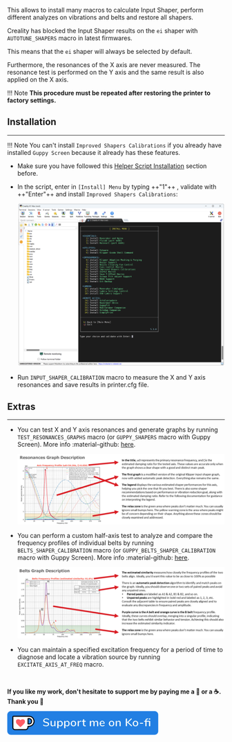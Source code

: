 This allows to install many macros to calculate Input Shaper, perform different analyzes on vibrations and belts and restore all shapers.

Creality has blocked the Input Shaper results on the `ei` shaper with `AUTOTUNE_SHAPERS` macro in latest firmwares.

This means that the `ei` shaper will always be selected by default.

Furthermore, the resonances of the X axis are never measured.
The resonance test is performed on the Y axis and the same result is also applied on the X axis.

!!! Note
    **This procedure must be repeated after restoring the printer to factory settings.**


## Installation
<hr>

!!! Note
    You can't install `Improved Shapers Calibrations` if you already have installed `Guppy Screen` because it already has these features.

- Make sure you have followed this <a href="../../helper-script/helper-script-installation">Helper Script Installation</a> section before.

- In the script, enter in `[Install] Menu` by typing ++"1"++ , validate with ++"Enter"++ and install `Improved Shapers Calibrations`:

    <img width="900" src="../../assets/img/Creality-Helper-Script/Install_Menu.png">

- Run `INPUT_SHAPER_CALIBRATION` macro to measure the X and Y axis resonances and save results in printer.cfg file.


## Extras
<hr>

- You can test X and Y axis resonances and generate graphs by running `TEST_RESONANCES_GRAPHS` macro (or `GUPPY_SHAPERS` macro with Guppy Screen). More info :material-github: [here](https://github.com/Frix-x/klippain-shaketune/blob/main/docs/macros/axis_tuning.md).

    <img src="../../assets/img/Improved-Shapers-Calibrations/Resonances_Graph_Description.png">

- You can perform a custom half-axis test to analyze and compare the frequency profiles of individual belts by running `BELTS_SHAPER_CALIBRATION` macro (or `GUPPY_BELTS_SHAPER_CALIBRATION` macro with Guppy Screen). More info :material-github: [here](https://github.com/Frix-x/klippain-shaketune/blob/main/docs/macros/belts_tuning.md).

    <img src="../../assets/img/Improved-Shapers-Calibrations/Belts_Graph_Description.png">

- You can maintain a specified excitation frequency for a period of time to diagnose and locate a vibration source by running `EXCITATE_AXIS_AT_FREQ` macro.

<br />

**If you like my work, don't hesitate to support me by paying me a 🍺 or a ☕. Thank you 🙂**

<a href="https://ko-fi.com/guilouz" target="_blank"><img width="350" src="../../assets/img/home/Ko-fi.png"></a>

